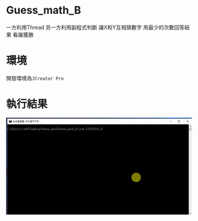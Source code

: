 # Guess_math_B
一方利用Thread 另一方利用副程式判斷 讓X和Y互相猜數字 用最少的次數回答結果 看誰獲勝

# 環境
開發環境為```JCreator Pro```

# 執行結果
![image](https://github.com/HzYu/Guess_math/blob/master/Guess_math_B/gif/B.gif)
